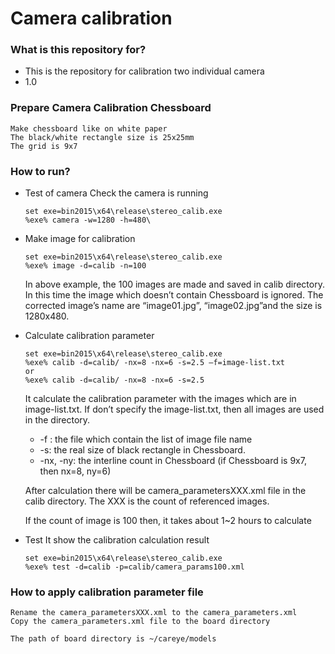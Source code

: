 # Camera calibration #


### What is this repository for? ###

* This is the repository for calibration two individual camera
* 1.0


### Prepare Camera Calibration Chessboard ###

	Make chessboard like on white paper
	The black/white rectangle size is 25x25mm
	The grid is 9x7

### How to run? ###
- Test of camera
  Check the camera is running
  	```
  	set exe=bin2015\x64\release\stereo_calib.exe
	%exe% camera -w=1280 -h=480\
	```
- Make image for calibration
  	```
  	set exe=bin2015\x64\release\stereo_calib.exe
	%exe% image -d=calib -n=100
	```
	In above example, the 100 images are made and saved in calib directory.
	In this time the image which doesn’t contain Chessboard is ignored.
	The corrected image’s name are “image01.jpg”, “image02.jpg”and the size is 1280x480.
- Calculate calibration parameter
  	```
  	set exe=bin2015\x64\release\stereo_calib.exe
	%exe% calib -d=calib/ -nx=8 -nx=6 -s=2.5 –f=image-list.txt 
	or
	%exe% calib -d=calib/ -nx=8 -nx=6 -s=2.5
	```
	It calculate the calibration parameter with the images which are in image-list.txt.
	If don’t specify the image-list.txt, then all images are used in the directory.

	- -f : the file which contain the list of image file name
	- -s: the real size of black rectangle in Chessboard.
	- -nx, -ny: the interline count in Chessboard (if Chessboard is 9x7, then nx=8, ny=6)

	After calculation there will be camera_parametersXXX.xml file in the calib directory.
	The XXX is the count of referenced images.

	If the count of image is 100 then, it takes about 1~2 hours to calculate
- Test
  It show the calibration calculation result
  	```
  	set exe=bin2015\x64\release\stereo_calib.exe
	%exe% test -d=calib -p=calib/camera_params100.xml
	```

### How to apply calibration parameter file ###
	Rename the camera_parametersXXX.xml to the camera_parameters.xml
	Copy the camera_parameters.xml file to the board directory

	The path of board directory is ~/careye/models

